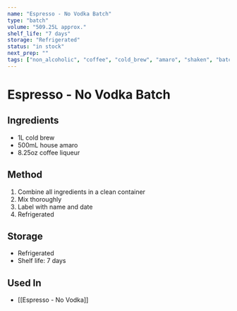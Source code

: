 ```yaml
---
name: "Espresso - No Vodka Batch"
type: "batch"
volume: "509.25L approx."
shelf_life: "7 days"
storage: "Refrigerated"
status: "in stock"
next_prep: ""
tags: ["non_alcoholic", "coffee", "cold_brew", "amaro", "shaken", "batch"]
---
```


# Espresso - No Vodka Batch

## Ingredients
- 1L cold brew
- 500mL house amaro
- 8.25oz coffee liqueur

## Method
1. Combine all ingredients in a clean container
2. Mix thoroughly
3. Label with name and date
4. Refrigerated

## Storage
- Refrigerated
- Shelf life: 7 days

## Used In
- [[Espresso - No Vodka]]
